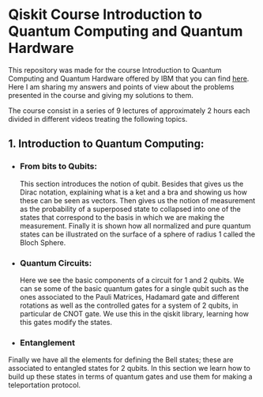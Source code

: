 # Qiskit Course Introduction to Quantum Computing and Quantum Hardware

This repository was made for the course Introduction to Quantum Computing and Quantum Hardware offered by IBM that you can find [here](https://qiskit.org/learn/intro-qc-qh/).
Here I am sharing my answers and points of view about the problems presented in the course and giving my solutions to them.

The course consist in a series of 9 lectures of approximately  2 hours each divided in different videos treating the following topics.

## 1. Introduction to Quantum Computing:
- ### From bits to Qubits:
  This section introduces the notion of qubit. Besides that gives us the Dirac notation, explaining what is a ket and a bra and showing us how these can be seen as vectors. Then    gives us the notion of measurement as the probability of a superposed state to collapsed into one of the states that correspond to the basis in which we are making the measurement. Finally it is shown how all normalized and pure quantum states can be illustrated on the surface of a sphere of radius 1 called the Bloch Sphere.
- ### Quantum Circuits:
  Here we see the basic components of a circuit for 1 and 2 qubits. We can se some of the basic quantum gates for a single qubit such as the ones associated to the Pauli Matrices, Hadamard gate and different rotations as well as the controlled gates for a system of 2 qubits, in particular de CNOT gate. We use this in the qiskit library, learning how this gates modify the states.
- ### Entanglement
Finally we have all the elements for defining the Bell states; these are associated to entangled states for 2 qubits. In this section we learn how to build up these states in terms of quantum gates and use them for making a teleportation protocol.
